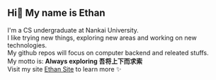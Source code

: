 ## Hi👋 My name is Ethan 

I'm a CS undergraduate at Nankai University.  
I like trying new things, exploring new areas and working on new technologies.  
My github repos will focus on computer backend and releated stuffs.  
My motto is: **Always exploring 吾将上下而求索**  
Visit my site [Ethan Site](https://www.ethan2k04.icu/) to learn more ✨  
<!--
**Ethan2k04/Ethan2k04** is a ✨ _special_ ✨ repository because its `README.md` (this file) appears on your GitHub profile.

Here are some ideas to get you started:

- 🔭 I’m currently working on ...
- 🌱 I’m currently learning ...
- 👯 I’m looking to collaborate on ...
- 🤔 I’m looking for help with ...
- 💬 Ask me about ...
- 📫 How to reach me: ...
- 😄 Pronouns: ...
- ⚡ Fun fact: ...
-->
